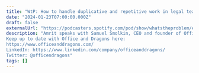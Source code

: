 ```yaml
---
title: "WtP: How to handle duplicative and repetitive work in legal teams"
date: "2024-01-23T07:00:00.000Z"
draft: false
externalUrl: "https://podcasters.spotify.com/pod/show/whatstheproblem/episodes/WtP-How-to-handle-duplicative-and-repetitive-work-in-legal-teams-e2eq1o3"
description: "Amrit speaks with Samuel Smolkin, CEO and founder of Office and Dragons. Office and Dragons automates repetitive work for legal teams. Sam and Amrit talk all things LegalTech, enterprise sales and expansion.
Keep up to date with Office and Dragons here:
https://www.officeanddragons.com/
LinkedIn: https://www.linkedin.com/company/officeanddragons/
Twitter: @officendragons"
tags: []
---
```

